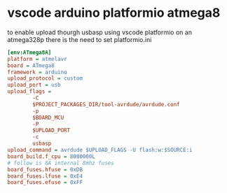 # vscode arduino platformio atmega8

to enable upload thourgh usbasp using vscode platformio on an atmega328p there is the need to set platformio.ini

```ini
[env:ATmega8A]
platform = atmelavr
board = ATmega8
framework = arduino
upload_protocol = custom
upload_port = usb
upload_flags = 
        -C
        $PROJECT_PACKAGES_DIR/tool-avrdude/avrdude.conf
        -p
        $BOARD_MCU
        -P
        $UPLOAD_PORT
        -c
        usbasp
upload_command = avrdude $UPLOAD_FLAGS -U flash:w:$SOURCE:i
board_build.f_cpu = 8000000L
# follow is 8A internal 8mhz fuses
board_fuses.hfuse = 0xDB
board_fuses.lfuse = 0xE4
board_fuses.efuse = 0xFF
```
